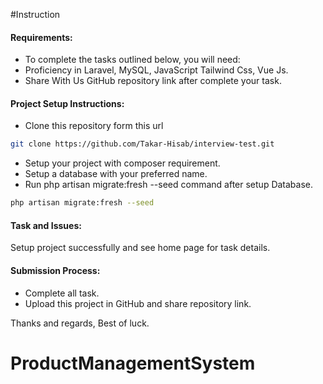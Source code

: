 #Instruction


#### Requirements:
- To complete the tasks outlined below, you will need:
- Proficiency in Laravel, MySQL, JavaScript Tailwind Css, Vue Js.
- Share With Us GitHub repository link after complete your task.

#### Project Setup Instructions:

- Clone this repository form this url

```bash
git clone https://github.com/Takar-Hisab/interview-test.git
```
- Setup your project with composer requirement. 
- Setup a database with your preferred name.
- Run php artisan migrate:fresh --seed command after setup Database.
```bash
php artisan migrate:fresh --seed
```


#### Task and Issues:
Setup project successfully and see home page for task details.

#### Submission Process:
- Complete all task.
- Upload this project in GitHub and share repository link.


Thanks and regards, Best of luck.
# ProductManagementSystem
